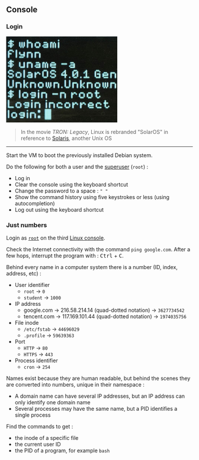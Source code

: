 ## Console

### Login

![TRON: Legacy](tron.jpg)

> In the movie _TRON: Legacy_, Linux is rebranded "SolarOS" in reference to [Solaris](<https://en.wikipedia.org/wiki/Solaris_(operating_system)>), another Unix OS

---

Start the VM to boot the previously installed Debian system.

Do the following for both a user and the [superuser](https://en.wikipedia.org/wiki/Superuser) (`root`) :

- Log in
- Clear the console using the keyboard shortcut
- Change the password to a space : `" "`
- Show the command history using five keystrokes or less (using autocompletion)
- Log out using the keyboard shortcut

### Just numbers

Login as [`root`](https://en.wikipedia.org/wiki/Superuser) on the third [Linux console](https://en.wikipedia.org/wiki/Linux_console).

Check the Internet connectivity with the command `ping google.com`.
After a few hops, interrupt the program with : <kbd>Ctrl</kbd> + <kbd>C</kbd>.

Behind every name in a computer system there is a number (ID, index, address, etc) :

- User identifier
  - `root` → `0`
  - `student` → `1000`
- IP address
  - google.com → 216.58.214.14 (quad-dotted notation) → `3627734542`
  - tencent.com → 117.169.101.44 (quad-dotted notation) → `1974035756`
- File inode
  - `/etc/fstab` → `44696029`
  - `.profile` → `59639363`
- Port
  - `HTTP` → `80`
  - `HTTPS` → `443`
- Process identifier
  - `cron` → `254`

Names exist because they are human readable, but behind the scenes they are converted into numbers, unique in their namespace :

- A domain name can have several IP addresses, but an IP address can only identify one domain name
- Several processes may have the same name, but a PID identifies a single process

Find the commands to get :

- the inode of a specific file
- the current user ID
- the PID of a program, for example `bash`
